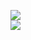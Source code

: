 [![](https://img.shields.io/badge/Made%20With-Github%20Spray-lightgrey.svg?style=for-the-badge&logo=github)](https://github.com/Annihil/github-spray#7713)  
[![](https://i.imgur.com/2DrTn0Z.gif)](https://github.com/Annihil/github-spray)